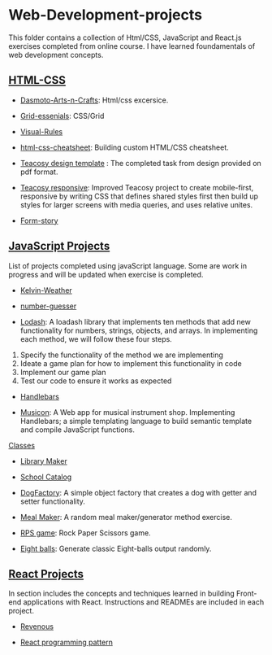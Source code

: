 # Web-Development-projects

This folder contains a collection of Html/CSS, JavaScript and React.js exercises completed from online course. I have learned foundamentals of web development concepts.

## [HTML-CSS](https://github.com/becc-mu/Web-Development-projects/tree/master/HTML-CSS)

- [Dasmoto-Arts-n-Crafts](https://github.com/becc-mu/Web-Development-projects/tree/master/HTML-CSS/Dasmoto-Arts-n-Crafts): Html/css excersice.

- [Grid-essenials](https://github.com/becc-mu/Web-Development-projects/tree/master/HTML-CSS/Grid-essenials): CSS/Grid

- [Visual-Rules](https://github.com/becc-mu/Web-Development-projects/tree/master/HTML-CSS/Visual-Rules)

- [html-css-cheatsheet](https://github.com/becc-mu/Web-Development-projects/tree/master/HTML-CSS/html-css-cheatsheet-starting): Building custom HTML/CSS cheatsheet.

- [Teacosy design template](https://github.com/becc-mu/Web-Development-projects/tree/master/HTML-CSS/teacozy/index.html) : The completed task from design provided on pdf format.

- [Teacosy responsive](https://github.com/becc-mu/Web-Development-projects/tree/master/HTML-CSS/teacozy/about.html): Improved Teacosy project to create mobile-first, responsive by writing CSS that defines shared styles first then build up styles for larger screens with media queries, and uses relative unites.

- [Form-story](https://github.com/becc-mu/Web-Development-projects/tree/master/HTML-CSS/Form-story)

## [JavaScript Projects](https://github.com/becc-mu/Web-Development-projects/tree/master/JavaScript-projects)

List of projects completed using javaScript language. Some are work in progress and will be updated when exercise is completed.

- [Kelvin-Weather](https://github.com/becc-mu/Web-Development-projects/tree/master/JavaScript-projects/Kelvin-Weather)

- [number-guesser](https://github.com/becc-mu/Web-Development-projects/tree/master/JavaScript-projects/number-guesser-starting)

- [Lodash](https://github.com/becc-mu/Web-Development-projects/tree/master/JavaScript-projects/lodash): A loadash library that implements ten methods that add new functionality for numbers, strings, objects, and arrays. In implementing each method, we will follow these four steps.
 1) Specify the functionality of the method we are implementing
 2) Ideate a game plan for how to implement this functionality in code
 3) Implement our game plan
 4) Test our code to ensure it works as expected

- [Handlebars](https://github.com/becc-mu/Web-Development-projects/tree/master/JavaScript-projects/Handlebars)

- [Musicon](https://github.com/becc-mu/Web-Development-projects/tree/master/JavaScript-projects/Handlebars/Musicon): A Web app for musical instrument shop. Implementing Handlebars; a simple templating language to build semantic template and compile JavaScript functions.

 [Classes](https://github.com/becc-mu/Web-Development-projects/tree/master/JavaScript-projects/Classes)

 - [Library Maker](https://github.com/becc-mu/Web-Development-projects/tree/master/JavaScript-projects/Classes/LibraryMaker)

 - [School Catalog](https://github.com/becc-mu/Web-Development-projects/tree/master/JavaScript-projects/Classes/SchoolCatalog)

- [DogFactory](https://github.com/becc-mu/Web-Development-projects/tree/master/JavaScript-projects/DogFactory.js): A simple object factory that creates a dog with getter and setter functionality.

- [Meal Maker](https://github.com/becc-mu/Web-Development-projects/tree/master/JavaScript-projects/MealMaker.js): A random meal maker/generator method exercise.

- [RPS game](https://github.com/becc-mu/Web-Development-projects/tree/master/JavaScript-projects/Rps.js): Rock Paper Scissors game.

- [Eight balls](https://github.com/becc-mu/Web-Development-projects/tree/master/JavaScript-projects/eightBalls.js): Generate classic Eight-balls output randomly.

## [React Projects](https://github.com/becc-mu/Web-Development-projects/tree/master/React-projects)

In section includes the concepts and techniques learned in building Front-end applications with React. Instructions and READMEs are included in each project.

- [Revenous](https://github.com/becc-mu/Web-Development-projects/tree/master/React-projects/revenous)

- [React programming pattern](https://github.com/becc-mu/Web-Development-projects/tree/master/React-projects/stateleful)

